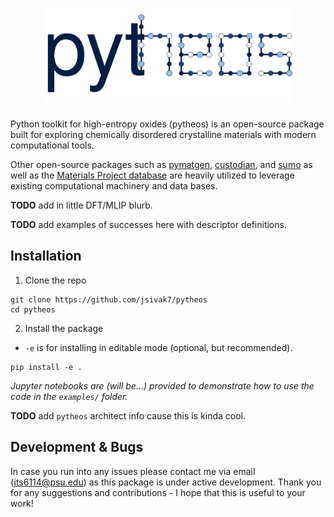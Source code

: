 <h1 align="center">
  <picture>
    <source media="(prefers-color-scheme: dark)" srcset="resources/logo_light.svg">
    <img alt="Logo" src="resources/logo.svg"
height="150">
  </picture>
</h1>

Python toolkit for high-entropy oxides (pytheos) is an open-source package built for exploring chemically disordered crystalline materials with modern computational tools. 

Other open-source packages such as [pymatgen](https://github.com/materialsproject/pymatgen), [custodian](https://github.com/materialsproject/custodian), and [sumo](https://github.com/SMTG-Bham/sumo) as well as the [Materials Project database](https://next-gen.materialsproject.org/) are heavily utilized to leverage existing computational machinery and data bases.

**TODO** add in little DFT/MLIP blurb.

**TODO** add examples of successes here with descriptor definitions.

## Installation
1. Clone the repo
```
git clone https://github.com/jsivak7/pytheos
cd pytheos 
```
2. Install the package
- `-e` is for installing in editable mode (optional, but recommended).
```
pip install -e .
```

*Jupyter notebooks are (will be...) provided to demonstrate how to use the code in the `examples/` folder.*

**TODO** add `pytheos` architect info cause this is kinda cool.

## Development & Bugs
In case you run into any issues please contact me via email (jts6114@psu.edu) as this package is under active development. Thank you for any suggestions and contributions - I hope that this is useful to your work!